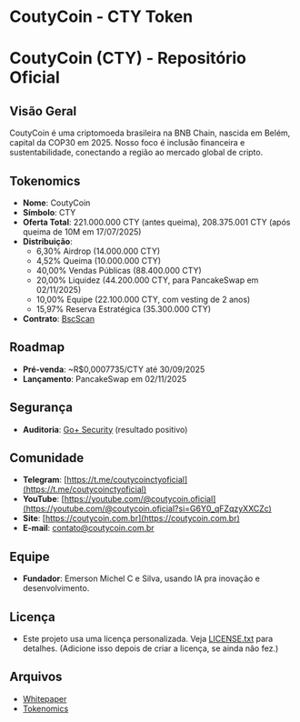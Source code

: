 
# CoutyCoin - CTY Token
# CoutyCoin (CTY) - Repositório Oficial

## Visão Geral
CoutyCoin é uma criptomoeda brasileira na BNB Chain, nascida em Belém, capital da COP30 em 2025. Nosso foco é inclusão financeira e sustentabilidade, conectando a região ao mercado global de cripto.

## Tokenomics
- **Nome**: CoutyCoin
- **Símbolo**: CTY
- **Oferta Total**: 221.000.000 CTY (antes queima), 208.375.001 CTY (após queima de 10M em 17/07/2025)
- **Distribuição**:
  - 6,30% Airdrop (14.000.000 CTY)
  - 4,52% Queima (10.000.000 CTY)
  - 40,00% Vendas Públicas (88.400.000 CTY)
  - 20,00% Liquidez (44.200.000 CTY, para PancakeSwap em 02/11/2025)
  - 10,00% Equipe (22.100.000 CTY, com vesting de 2 anos)
  - 15,97% Reserva Estratégica (35.300.000 CTY)
- **Contrato**: [BscScan](https://bscscan.com/address/0xdD516b23e81F86f032Ce8e577D41890f18Fb7deE)

## Roadmap
- **Pré-venda**: ~R$0,0007735/CTY até 30/09/2025
- **Lançamento**: PancakeSwap em 02/11/2025

## Segurança
- **Auditoria**: [Go+ Security](https://gopluslabs.io/token-security/56/0xdD516b23e81F86f032Ce8e577D41890f18Fb7deE) (resultado positivo)

## Comunidade
- **Telegram**: [https://t.me/coutycoinctyoficial](https://t.me/coutycoinctyoficial)
- **YouTube**: [https://youtube.com/@coutycoin.oficial](https://youtube.com/@coutycoin.oficial?si=G6Y0_qFZqzyXXCZc)
- **Site**: [https://coutycoin.com.br](https://coutycoin.com.br)
- **E-mail**: [contato@coutycoin.com.br](mailto:contato@coutycoin.com.br)

## Equipe
- **Fundador**: Emerson Michel C e Silva, usando IA pra inovação e desenvolvimento.

## Licença
- Este projeto usa uma licença personalizada. Veja [LICENSE.txt](LICENSE.txt) para detalhes. (Adicione isso depois de criar a licença, se ainda não fez.)

## Arquivos
- [Whitepaper](Whitepaper_coutycoin.pdf)
- [Tokenomics](tokenomics_coutycoin.txt)
